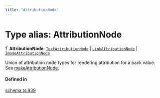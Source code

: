 ```yaml
---
title: "AttributionNode"
---
```

# Type alias: AttributionNode

Ƭ **AttributionNode**: [`TextAttributionNode`](../interfaces/TextAttributionNode.md) \| [`LinkAttributionNode`](../interfaces/LinkAttributionNode.md) \| [`ImageAttributionNode`](../interfaces/ImageAttributionNode.md)

Union of attribution node types for rendering attribution for a pack value. See [makeAttributionNode](../functions/makeAttributionNode.md).

#### Defined in

[schema.ts:939](https://github.com/coda/packs-sdk/blob/main/schema.ts#L939)
